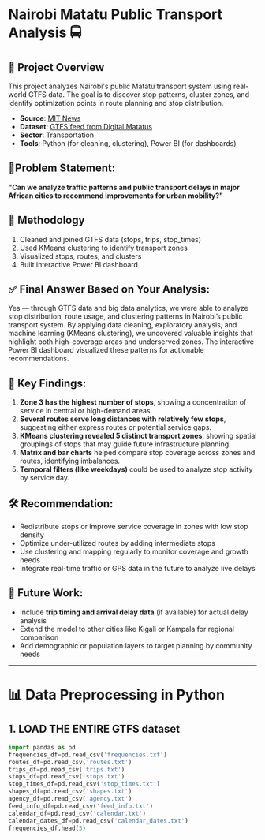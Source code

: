 
# Nairobi Matatu Public Transport Analysis 🚍

## 📌 Project Overview
This project analyzes Nairobi's public Matatu transport system using real-world GTFS data. The goal is to discover stop patterns, cluster zones, and identify optimization points in route planning and stop distribution.

- **Source**: [MIT News](https://news.mit.edu/2015/digital-matatus-project-makes-invisible-visible-0826)
- **Dataset**: [GTFS feed from Digital Matatus](https://www.digitalmatatus.com/map.html)
- **Sector**: Transportation
- **Tools**: Python (for cleaning, clustering), Power BI (for dashboards)

## 🎯Problem Statement:
**"Can we analyze traffic patterns and public transport delays in major African cities to recommend improvements for urban mobility?"**

## 🧪 Methodology
1. Cleaned and joined GTFS data (stops, trips, stop_times)
2. Used KMeans clustering to identify transport zones
3. Visualized stops, routes, and clusters
4. Built interactive Power BI dashboard

## ✅ Final Answer Based on Your Analysis:
Yes — through GTFS data and big data analytics, we were able to analyze stop distribution, route usage, and clustering patterns in Nairobi’s public transport system.
By applying data cleaning, exploratory analysis, and machine learning (KMeans clustering), we uncovered valuable insights that highlight both high-coverage areas and underserved zones. The interactive Power BI dashboard visualized these patterns for actionable recommendations.

## 🧠 Key Findings:
1. **Zone 3 has the highest number of stops**, showing a concentration of service in central or high-demand areas.
2. **Several routes serve long distances with relatively few stops**, suggesting either express routes or potential service gaps.
3. **KMeans clustering revealed 5 distinct transport zones**, showing spatial groupings of stops that may guide future infrastructure planning.
4. **Matrix and bar charts** helped compare stop coverage across zones and routes, identifying imbalances.
5. **Temporal filters (like weekdays)** could be used to analyze stop activity by service day.

## 🛠 Recommendation:
* Redistribute stops or improve service coverage in zones with low stop density
* Optimize under-utilized routes by adding intermediate stops
* Use clustering and mapping regularly to monitor coverage and growth needs
* Integrate real-time traffic or GPS data in the future to analyze live delays

## 🔭 Future Work:
* Include **trip timing and arrival delay data** (if available) for actual delay analysis
* Extend the model to other cities like Kigali or Kampala for regional comparison
* Add demographic or population layers to target planning by community needs

---

# 📊 Data Preprocessing in Python

## 1.  LOAD THE ENTIRE GTFS dataset
```python                                                                                                                                                                
import pandas as pd        
frequencies_df=pd.read_csv('frequencies.txt')
routes_df=pd.read_csv('routes.txt')
trips_df=pd.read_csv('trips.txt')
stops_df=pd.read_csv('stops.txt')
stop_times_df=pd.read_csv('stop_times.txt')
shapes_df=pd.read_csv('shapes.txt')
agency_df=pd.read_csv('agency.txt')
feed_info_df=pd.read_csv('feed_info.txt')
calendar_df=pd.read_csv('calendar.txt')
calendar_dates_df=pd.read_csv('calendar_dates.txt')                                                                
frequencies_df.head(5) 









